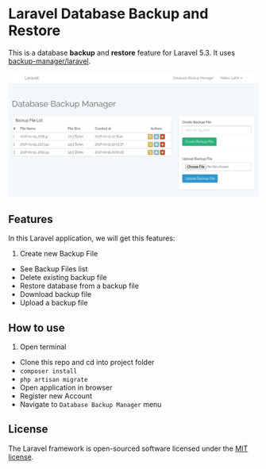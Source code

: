 # Laravel Database Backup and Restore

This is a database **backup** and **restore** feature for Laravel 5.3. It uses [backup-manager/laravel](https://github.com/backup-manager/laravel).

![Laravel Backup Manager](public/imgs/screenshot.jpg)

## Features
In this Laravel application, we will get this features:

1.  Create new Backup File
*  See Backup Files list
*  Delete existing backup file
*  Restore database from a backup file
*  Download backup file
*  Upload a backup file

## How to use

1.  Open terminal
*  Clone this repo and cd into project folder
*  `composer install`
*  `php artisan migrate`
*  Open application in browser
*  Register new Account
*  Navigate to `Database Backup Manager` menu

## License

The Laravel framework is open-sourced software licensed under the [MIT license](http://opensource.org/licenses/MIT).
